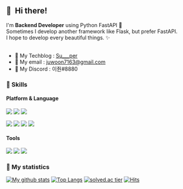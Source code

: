 ## 👋&nbsp; Hi there!
<p>
   I'm <b>Backend Developer</b> using Python FastAPI 🚀<br/>
  Sometimes I develop another framework like Flask, but prefer FastAPI.<br/>
  I hope to develop every beautiful things. ✨ <br/><br/>
</p>

+ :floppy_disk: My Techblog : [Su___per](https://velog.io/@su___per) <br />
+ :email: My email : juwoon7163@gmail.com
+ :balloon: My Discord : 이줜#8880

### 💪  Skills
#### Platform & Language
<p>
  <img src="https://img.shields.io/badge/Python-3776AB?style=flat-square&logo=Python&logoColor=white"/>
 <img src="https://img.shields.io/badge/MariaDB-003545?style=flat-square&logo=MariaDB&logoColor=white"/>
  <img src="https://img.shields.io/badge/FastAPI-009688?style=flat-square&logo=FastAPI&logoColor=white"/>

  

</p>
<p>
  <img src="https://img.shields.io/badge/HTML5-E34F26?style=flat-square&logo=HTML5&logoColor=white"/>
  <img src="https://img.shields.io/badge/CSS3-1572B6?style=flat-square&logo=CSS3&logoColor=white"/>
  <img src="https://img.shields.io/badge/JavaScript-F7DF1E?style=flat-square&logo=JavaScript&logoColor=white"/>
  <img src="https://img.shields.io/badge/Svelte-FF3E00?style=flat-square&logo=Svelte&logoColor=white"/>

</p>

#### Tools
<p>
 <img src="https://img.shields.io/badge/Heroku-430098?style=flat-square&logo=Heroku&logoColor=white"/>
 <img src="https://img.shields.io/badge/Github-181717?style=flat-square&logo=GitHub&logoColor=white"/>
 <img src="https://img.shields.io/badge/Amazon AWS-232F3E?style=flat-square&logo=Amazon AWS&logoColor=white"/>
</p>

### 🎁 My statistics
[![My github stats](https://github-readme-stats.vercel.app/api?username=Su-per&show_icons=true&hide_border=true&count_private=true)](https://github.com/Su-per)
[![Top Langs](https://github-readme-stats.vercel.app/api/top-langs/?username=Su-per&hide_langs_below=0.5)](https://github.com/Su-per)
[![solved.ac tier](http://mazassumnida.wtf/api/generate_badge?boj=juwon7163)](https://solved.ac/kinetic27)
[![Hits](https://hits.seeyoufarm.com/api/count/incr/badge.svg?url=https%3A%2F%2Fgithub.com%2Fsunrabibt123&count_bg=%2379C83D&title_bg=%23555555&icon=&icon_color=%23E7E7E7&title=hits&edge_flat=false)](https://hits.seeyoufarm.com)

